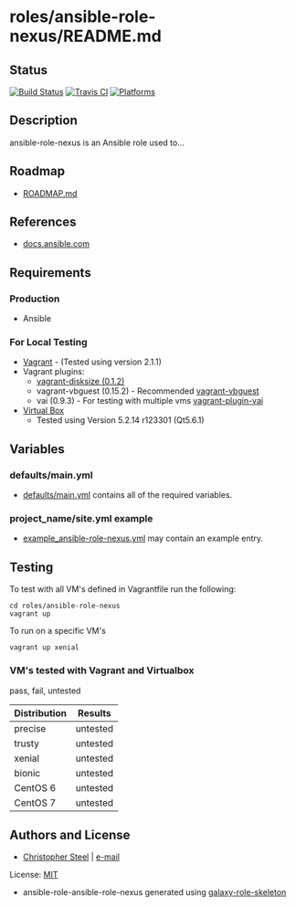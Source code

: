 # roles/ansible-role-nexus/README.md

## Status

[![Build Status](https://travis-ci.org/cjsteel/ansible-role-nexus.svg?branch=master)](https://travis-ci.org/cjsteel/ansible-role-nexus)
[![Travis CI](http://img.shields.io/travis/csteel/ansible-role-nexus/default.svg?style=flat)](http://travis-ci.org/csteel/ansible-role-nexus/default)
[![Platforms](http://img.shields.io/badge/platforms-debian%20/%20ubuntu-lightgrey.svg?style=flat)](#)

## Description

ansible-role-nexus is an Ansible role used to...

## Roadmap

* [ROADMAP.md](ROADMAP.md)

## References

* [docs.ansible.com](https://docs.ansible.com/)

## Requirements

### Production

* Ansible

### For Local Testing

* [Vagrant](https://www.vagrantup.com/) - (Tested using version 2.1.1)
* Vagrant plugins:
  * [vagrant-disksize (0.1.2)](https://github.com/sprotheroe/vagrant-disksize)
  * vagrant-vbguest (0.15.2) - Recommended [vagrant-vbguest](https://github.com/cjsteel/vagrant-vbguest)
  * vai (0.9.3) - For testing with multiple vms [vagrant-plugin-vai](https://github.com/cjsteel/vagrant-plugin-vai) 
* [Virtual Box](https://www.virtualbox.org/)
  * Tested using Version 5.2.14 r123301 (Qt5.6.1) 

## Variables

### defaults/main.yml

* [defaults/main.yml](defaults/main.yml) contains all of the required variables.

### project_name/site.yml example

* [example_ansible-role-nexus.yml](files/example_site.yml) may contain an example entry.

## Testing

To test with all VM's defined in Vagrantfile run the following:

```shell
cd roles/ansible-role-nexus
vagrant up
```

To run on a specific VM's
```shell
vagrant up xenial
```

### VM's tested with Vagrant and Virtualbox

pass, fail, untested

| Distribution | Results  |
| ------------ | -------- |
| precise      | untested |
| trusty       | untested |
| xenial       | untested |
| bionic       | untested |
| CentOS 6     | untested |
| CentOS 7     | untested |

## Authors and License

- [Christopher Steel](http://mcin-cnim.ca/) | [e-mail](mailto:christopher.steel@mcgill.ca)

License: [MIT](https://tldrlegal.com/license/mit-license)


* ansible-role-ansible-role-nexus generated using [galaxy-role-skeleton](https://github.com/cjsteel/galaxy-role-skeleton)
